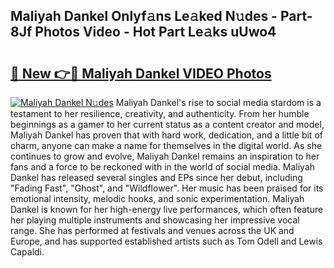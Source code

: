 ## Maliyah Dankel Onlyf𝚊ns Le𝚊ked N𝚞des - Part-8Jf Photos Video - Hot Part Le𝚊ks uUwo4

# <h2><a href="http://ac20047.deff.icu/?id=Maliyah+Dankel">🔗 New 👉🔴 Maliyah Dankel VIDEO Photos</a></h2>

[![Maliyah Dankel N𝚞des](https://i.imgur.com/rIISA9y.gif)](http://ac20047.deff.icu/?id=Maliyah+Dankel)
Maliyah Dankel's rise to social media stardom is a testament to her resilience, creativity, and authenticity. From her humble beginnings as a gamer to her current status as a content creator and model, Maliyah Dankel has proven that with hard work, dedication, and a little bit of charm, anyone can make a name for themselves in the digital world. As she continues to grow and evolve, Maliyah Dankel remains an inspiration to her fans and a force to be reckoned with in the world of social media. Maliyah Dankel has released several singles and EPs since her debut, including "Fading Fast", "Ghost", and "Wildflower". Her music has been praised for its emotional intensity, melodic hooks, and sonic experimentation. Maliyah Dankel is known for her high-energy live performances, which often feature her playing multiple instruments and showcasing her impressive vocal range. She has performed at festivals and venues across the UK and Europe, and has supported established artists such as Tom Odell and Lewis Capaldi.
